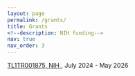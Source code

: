 ```yaml
---
layout: page
permalink: /grants/
title: Grants
<!--description: NIH funding-->
nav: true
nav_order: 3
---
```


<a href ='https://www.irvinginstitute.columbia.edu/about-us/our-impact/people/scholars-trainees-and-fellows/tl1-trainees'> TL1TR001875, NIH <a/>, July 2024 - May 2026


